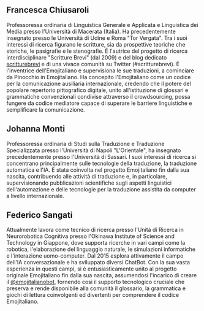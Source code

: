 ## Francesca Chiusaroli
Professoressa ordinaria di Linguistica Generale e Applicata e Linguistica dei Media presso l'Università di Macerata (Italia). Ha precedentemente insegnato presso le Università di Udine e Roma "Tor Vergata". Tra i suoi interessi di ricerca figurano le scritture, sia da prospettive teoriche che storiche, le pasigrafie e le stenografie. È l'autrice del progetto di ricerca interdisciplinare "Scritture Brevi" (dal 2009) e del blog dedicato [scritturebrevi](https://www.scritturebrevi.it/) e di una vivace comunità su Twitter (#scritturebrevi). È l'inventrice dell'Emojitaliano e supervisiona le sue traduzioni, a cominciare da Pinocchio in Emojitaliano. Ha concepito l'Emojitaliano come un codice per la comunicazione ausiliaria internazionale, credendo che il potere del popolare repertorio pittografico digitale, unito all'istituzione di glossari e grammatiche convenzionali condivise attraverso il crowdsourcing, possa fungere da codice mediatore capace di superare le barriere linguistiche e semplificare la comunicazione.

## Johanna Monti
Professoressa ordinaria di Studi sulla Traduzione e Traduzione Specializzata presso l'Università di Napoli "L'Orientale", ha insegnato precedentemente presso l'Università di Sassari. I suoi interessi di ricerca si concentrano principalmente sulle tecnologie della traduzione, la traduzione automatica e l'IA. È stata coinvolta nel progetto Emojitaliano fin dalla sua nascita, contribuendo alle attività di traduzione e, in particolare, supervisionando pubblicazioni scientifiche sugli aspetti linguistici dell'automazione e delle tecnologie per la traduzione assistita da computer a livello internazionale.

## Federico Sangati
Attualmente lavora come tecnico di ricerca presso l'Unità di Ricerca in Neurorobotica Cognitiva presso l'Okinawa Institute of Science and Technology in Giappone, dove supporta ricerche in vari campi come la robotica, l'elaborazione del linguaggio naturale, le simulazioni informatiche e l'interazione uomo-computer. Dal 2015 esplora attivamente il campo dell'IA conversazionale e ha sviluppato diversi ChatBot. Con la sua vasta esperienza in questi campi, si è entusiasticamente unito al progetto originale Emojitaliano fin dalla sua nascita, assumendosi l'incarico di creare il [@emojitalianobot](https://t.me/emojitalianobot), fornendo così il supporto tecnologico cruciale che preserva e rende disponibile alla comunità il glossario, la grammatica e giochi di lettura coinvolgenti ed divertenti per comprendere il codice Emojitaliano.
